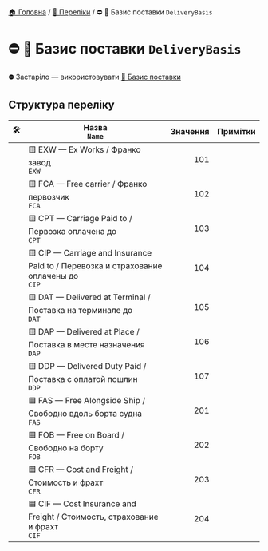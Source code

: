 ﻿[🏠 Головна](../README.MD) / [🎲 Переліки](./README.MD) / ⛔ 🎲 Базис поставки `DeliveryBasis`

# ⛔ 🎲 Базис поставки `DeliveryBasis` </br> 

⛔ Застаріло — використовувати [🎲 Базис поставки](./EDeliveryBasis.md)

## Структура переліку

|🛠️| Назва </br> `Name` | Значення | Примітки |
|---|---|---:|---|
|| 🟨 EXW — Ex Works / Франко завод </br> `EXW`	| 101 ||
|| 🟨 FCA — Free carrier / Франко первозчик </br> `FCA`	| 102 ||
|| 🟨 CPT — Carriage Paid to / Первозка оплачена до </br> `CPT`	| 103 ||
|| 🟨 CIP — Carriage and Insurance Paid to / Перевозка и страхование оплачены до </br> `CIP`	| 104 ||
|| 🟨 DAT — Delivered at Terminal / Поставка на терминале до </br> `DAT`	| 105 ||
|| 🟨 DAP — Delivered at Place / Поставка в месте назначения </br> `DAP`	| 106 ||
|| 🟨 DDP — Delivered Duty Paid / Поставка с оплатой пошлин </br> `DDP`	| 107 ||
|| 🟦 FAS — Free Alongside Ship / Свободно вдоль борта судна </br> `FAS`	| 201 ||
|| 🟦 FOB — Free on Board / Свободно на борту </br> `FOB`	| 202 ||
|| 🟦 CFR — Cost and Freight / Стоимость и фрахт </br> `CFR`	| 203 ||
|| 🟦 CIF — Cost Insurance and Freight / Стоимость, страхование и фрахт </br> `CIF`	| 204 ||